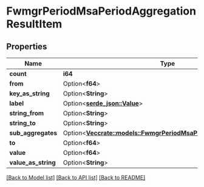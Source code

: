 # FwmgrPeriodMsaPeriodAggregationResultItem

## Properties

Name | Type | Description | Notes
------------ | ------------- | ------------- | -------------
**count** | **i64** |  | 
**from** | Option<**f64**> |  | [optional]
**key_as_string** | Option<**String**> |  | [optional]
**label** | Option<[**serde_json::Value**](.md)> |  | [optional]
**string_from** | Option<**String**> |  | [optional]
**string_to** | Option<**String**> |  | [optional]
**sub_aggregates** | Option<[**Vec<crate::models::FwmgrPeriodMsaPeriodAggregationResult>**](fwmgr.msa.AggregationResult.md)> |  | [optional]
**to** | Option<**f64**> |  | [optional]
**value** | Option<**f64**> |  | [optional]
**value_as_string** | Option<**String**> |  | [optional]

[[Back to Model list]](../README.md#documentation-for-models) [[Back to API list]](../README.md#documentation-for-api-endpoints) [[Back to README]](../README.md)


